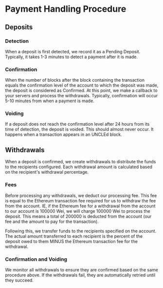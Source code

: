 # Payment Handling Procedure

## Deposits

### Detection

When a deposit is first detected, we record it as a Pending Deposit. Typically, it takes 1-3 minutes to detect a payment after it is made.

### Confirmation

When the number of blocks after the block containing the transaction equals the confirmation level of the account to which the deposit was made, the deposit is considered as Confirmed. At this point, we make a callback to your servers and process the withdrawals. Typically, confirmation will occur 5-10 minutes from when a payment is made.

### Voiding

If a deposit does not reach the confirmation level after 24 hours from its time of detection, the deposit is voided. This should almost never occur. It happens when a transaction appears in an UNCLEd block.

## Withdrawals

When a deposit is confirmed, we create withdrawals to distribute the funds to the recipients configured. Each withdrawal amount is calculated based on the recipient's withdrawal percentage. 

### Fees

Before processing any withdrawals, we deduct our processing fee. This fee is equal to the Ethereum transaction fee required for us to withdraw the fee from the account. IE, if the Ethereum fee for a withdrawal from the account to our account is 100000 Wei, we will charge 100000 Wei to process the deposit. This means a total of 200000 is deducted from the account (our fee and the amount to pay for the transaction).

Following this, we transfer funds to the recipients specified on the account. The actual amount transferred to each recipient is the percent of the deposit owed to them MINUS the Ethereum transaction fee for the withdrawal.

### Confirmation and Voiding

We monitor all withdrawals to ensure they are confirmed based on the same procedure above. If the withdrawals fail, they are automatically retried until they succeed. 






